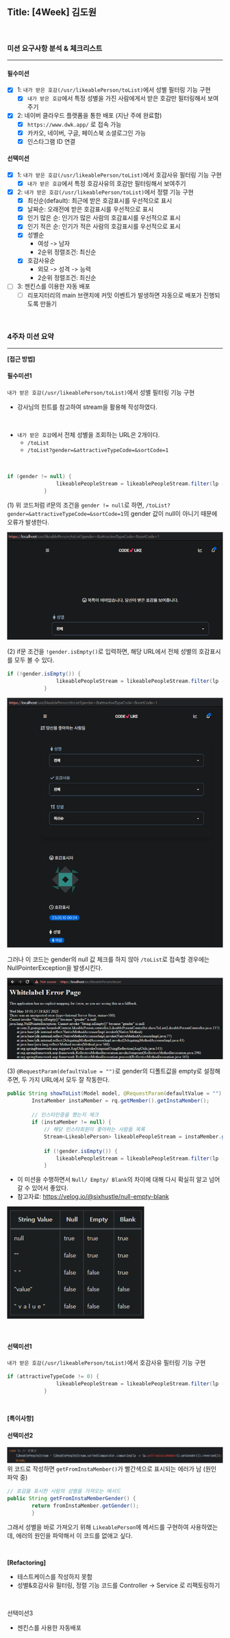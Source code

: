 ## Title: [4Week] 김도원

<br/>

### 미션 요구사항 분석 & 체크리스트

---

#### 필수미션

- [x] 1: `내가 받은 호감(/usr/likeablePerson/toList)`에서 성별 필터링 기능 구현
  - [x] `내가 받은 호감`에서 특정 성별을 가진 사람에게서 받은 호감만 필터링해서 보여주기
- [x] 2: 네이버 클라우드 플랫폼을 통한 배포 (지난 주에 완료함)
  - [x] `https://www.dwk.app/` 로 접속 가능
  - [x] 카카오, 네이버, 구글, 페이스북 소셜로그인 가능
  - [x] 인스타그램 ID 연결

#### 선택미션
- [x] 1: `내가 받은 호감(/usr/likeablePerson/toList)`에서 호감사유 필터링 기능 구현
  - [x] `내가 받은 호감`에서 특정 호감사유의 호감만 필터링해서 보여주기
- [x] 2: `내가 받은 호감(/usr/likeablePerson/toList)`에서 정렬 기능 구현
  - [x] 최신순(default): 최근에 받은 호감표시를 우선적으로 표시
  - [x] 날짜순: 오래전에 받은 호감표시를 우선적으로 표시
  - [x] 인기 많은 순: 인기가 많은 사람의 호감표시를 우선적으로 표시
  - [x] 인기 적은 순: 인기가 적은 사람의 호감표시를 우선적으로 표시
  - [x] 성별순
    - 여성 -> 남자
    - 2순위 정렬조건: 최신순
  - [x] 호감사유순
    - 외모 -> 성격 -> 능력
    - 2순위 정렬조건: 최신순
- [ ] 3: 젠킨스를 이용한 자동 배포
  - [ ] 리포지터리의 main 브랜치에 커밋 이벤트가 발생하면 자동으로 배포가 진행되도록 만들기

<br/>

### 4주차 미션 요약

---

**[접근 방법]**

#### 필수미션1
`내가 받은 호감(/usr/likeablePerson/toList)`에서 성별 필터링 기능 구현
- 강사님의 힌트를 참고하여 stream을 활용해 작성하였다.

<br/>

- `내가 받은 호감`에서 전체 성별을 조회하는 URL은 2개이다.
  - `/toList`
  - `/toList?gender=&attractiveTypeCode=&sortCode=1`

<br/>

```java
if (gender != null) {
                likeablePeopleStream = likeablePeopleStream.filter(lp -> lp.getFromInstaMember().getGender().equals(gender));
            }
```
(1) 위 코드처럼 if문의 조건을 `gender != null`로 하면,
`/toList?gender=&attractiveTypeCode=&sortCode=1`의 gender 값이 null이 아니기 때문에 오류가 발생한다.


![img_8.png](img_8.png)

(2) if문 조건을 `!gender.isEmpty()`로 입력하면, 해당 URL에서 전체 성별의 호감표시를 모두 볼 수 있다.

```java
if (!gender.isEmpty()) {
                likeablePeopleStream = likeablePeopleStream.filter(lp -> lp.getFromInstaMember().getGender().equals(gender));
            }
```

![img_11.png](img_11.png)

그러나 이 코드는 gender의 null 값 체크를 하지 않아 `/toList`로 접속할 경우에는 NullPointerException을 발생시킨다.

![img_13.png](img_13.png)

(3) `@RequestParam(defaultValue = "")`로 gender의 디폴트값을 empty로 설정해주면, 두 가지 URL에서 모두 잘 작동한다.

```java
public String showToList(Model model, @RequestParam(defaultValue = "") String gender, @RequestParam(defaultValue = "0") int attractiveTypeCode, @RequestParam(defaultValue = "1") int sortCode) {
        InstaMember instaMember = rq.getMember().getInstaMember();

        // 인스타인증을 했는지 체크
        if (instaMember != null) {
            // 해당 인스타회원이 좋아하는 사람들 목록
            Stream<LikeablePerson> likeablePeopleStream = instaMember.getToLikeablePeople().stream();

            if (!gender.isEmpty()) {
                likeablePeopleStream = likeablePeopleStream.filter(lp -> lp.getFromInstaMember().getGender().equals(gender));
            }
```

- 이 미션을 수행하면서 `Null/ Empty/ Blank`의 차이에 대해 다시 확실히 알고 넘어갈 수 있어서 좋았다.
- 참고자료: https://velog.io/@sixhustle/null-empty-blank

![img_14.png](img_14.png)


<br/>

#### 선택미션1
`내가 받은 호감(/usr/likeablePerson/toList)`에서 호감사유 필터링 기능 구현
```java
if (attractiveTypeCode != 0) {
                likeablePeopleStream = likeablePeopleStream.filter(lp -> lp.getAttractiveTypeCode() == attractiveTypeCode);
            }
```

<br/>

**[특이사항]**

#### 선택미션2
![img.png](img.png)
위 코드로 작성하면 `getFromInstaMember()`가 빨간색으로 표시되는 에러가 남 (원인 파악 중)

```java
// 호감을 표시한 사람의 성별을 가져오는 메서드
public String getFromInstaMemberGender() {
        return fromInstaMember.getGender();
        }
```
그래서 성별을 바로 가져오기 위해 `LikeablePerson`에 메서드를 구현하여 사용하였는데, 
에러의 원인을 파악해서 이 코드를 없애고 싶다.

<br/>

**[Refactoring]**

- 테스트케이스를 작성하지 못함
- 성별&호감사유 필터링, 정렬 기능 코드를 Controller -> Service 로 리팩토링하기

<br/>

선택미션3
- 젠킨스를 사용한 자동배포